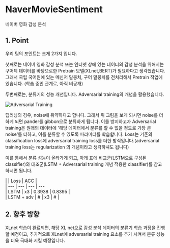 # NaverMovieSentiment

네이버 영화 감성 분석

## 1. Point  

우리 팀의 포인트는 크게 2가지 입니다. 

첫째로는 네이버 영화 감성 분석 또는 인터넷 상에 있는 데이터의 감성 분석을 위해서는 구어체 데이터를 바탕으로한 Pretrain 모델(XLnet,BERT)가 필요하다고 생각했습니다.
그래서 국립 국어원에 있는 메신저 말뭉치, 구어 말뭉치를 전처리해서 Pretrain 작업에 있습니다. (학습 중인 관계로, 아직 비공개)

두번째로는, 분류기의 성능 개선입니다. Adversarial training의 개념을 활용했습니다.

![Adversarial Training](https://miro.medium.com/max/1000/1*WSqDW1hE8b9MU2GfQjqlxA.jpeg)

딥러닝의 경우, noise에 취약하다고 합니다. 그래서 위 그림을 보게 되시면 noise를 더하게 되면 pander를 gibbon으로 분류하게 됩니다.
이를 방지하고자 Adversarial training은 원래의 데이터에 '해당 데이터에서 분류를 할 수 없을 정도로 가장 큰 noise'를 더하고, 이를 분류할 수 있도록 파라미터를 학습합니다.
Loss는 기존의 classification loss에 adversarial training loss를 더한 방식입니다.(adversarial training loss는 regularization 의 개념이라고 생각하셔도 됩니다)

이를 통해서 분류 성능이 올라가게 되고, 아래 표에 비교군(LSTM으로 구성된 classifier)와 대조군(LSTM + Adversarial training 개념 적용한 classifier)를 참고하시면 됩니다.

|  | Loss | ACC |   
| ---          | ---          | ---          | ---          
| LSTM | x3 | 0.3938 | 0.8395 |  
| LSTM + adv | # | x3 | # |  

## 2. 향후 방향
XLnet 학습이 완료되면, 해당 XL net으로 감성 분석 데이터의 분류기 학습 과정을 진행할 예정이고, 추가적으로 XLnet에 adversarial training 요소를 추가 시켜서 분류 성능을 더욱 극대화 시킬 예정입니다.
